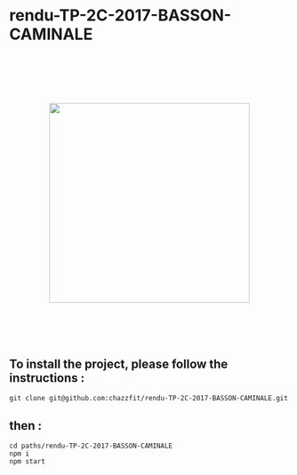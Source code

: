 # rendu-TP-2C-2017-BASSON-CAMINALE
<h1 align="center">
	<br>
	<br>
	<img width="360" src="http://assets1.ignimgs.com/2016/02/07/deadpooljpg-0d7bb9_1280w.jpg alt="chalk">
	<br>
	<br>
	<br>
</h1>

To install the project, please follow the instructions :
--------------------------------------------------------

```
git clone git@github.com:chazzfit/rendu-TP-2C-2017-BASSON-CAMINALE.git
```

then :
-------

```
cd paths/rendu-TP-2C-2017-BASSON-CAMINALE
npm i
npm start
```

